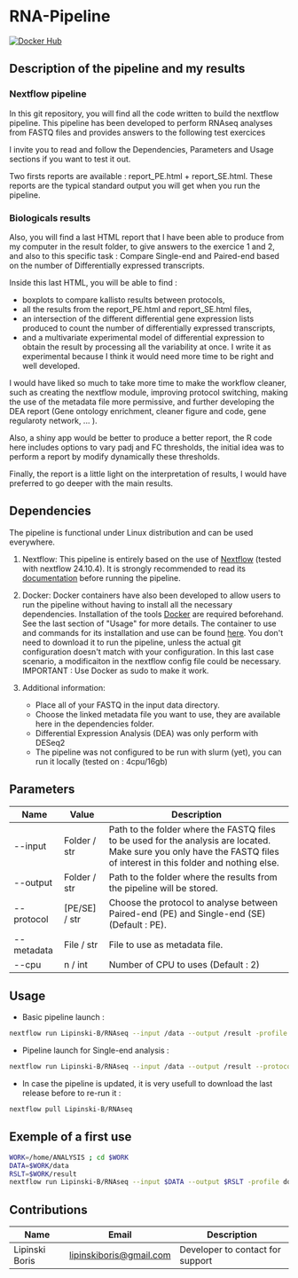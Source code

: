 # RNA-Pipeline 
[![Docker Hub](https://img.shields.io/badge/docker-ready-blue.svg)](https://hub.docker.com/repository/docker/lipinskiboris/rnaseq)

## Description of the pipeline and my results

### Nextflow pipeline
In this git repository, you will find all the code written to build the nextflow pipeline. This pipeline has been developed to perform RNAseq analyses from FASTQ files and provides answers to the following test exercices

I invite you to read and follow the Dependencies, Parameters and Usage sections if you want to test it out.

Two firsts reports are available : report_PE.html + report_SE.html. These reports are the typical standard output you will get when you run the pipeline.

### Biologicals results

Also, you will find a last HTML report that I have been able to produce from my computer in the result folder, to give answers to the exercice 1 and 2, and also to this specific task : Compare Single-end and Paired-end based on the number of Differentially expressed transcripts.

Inside this last HTML, you will be able to find :
  * boxplots to compare kallisto results between protocols,
  * all the results from the report_PE.html and report_SE.html files,
  * an intersection of the different differential gene expression lists produced to count the number of differentially expressed transcripts,
  * and a multivariate experimental model of differential expression to obtain the result by processing all the variability at once. I write it as experimental because I think it would need more time to be right and well developed.

I would have liked so much to take more time to make the workflow cleaner, such as creating the nextflow module, improving protocol switching, making the use of the metadata file more permissive, and further developing the DEA report (Gene ontology enrichment, cleaner figure and code, gene regularoty network, ... ). 

Also, a shiny app would be better to produce a better report, the R code here includes options to vary padj and FC thresholds, the initial idea was to perform a report by modify dynamically these thresholds. 

Finally, the report is a little light on the interpretation of results, I would have preferred to go deeper with the main results.



## Dependencies
The pipeline is functional under Linux distribution and can be used everywhere.

1. Nextflow:
This pipeline is entirely based on the use of [Nextflow](https://www.nextflow.io) (tested with nextflow 24.10.4). It is strongly recommended to read its [documentation](https://www.nextflow.io/docs/latest/getstarted.html) before running the pipeline.

2. Docker: 
Docker containers have also been developed to allow users to run the pipeline without having to install all the necessary dependencies. Installation of the tools [Docker](https://docs.docker.com/engine/install/ubuntu/) are required beforehand. See the last section of "Usage" for more details. 
The container to use and commands for its installation and use can be found [here](https://hub.docker.com/r/lipinskiboris/rnaseq/). You don't need to download it to run the pipeline, unless the actual git configuration doesn't match with your configuration. In this last case scenario, a modificaiton in the nextflow config file could be necessary.
IMPORTANT : Use Docker as sudo to make it work.

3. Additional information:
    * Place all of your FASTQ in the input data directory.
    * Choose the linked metadata file you want to use, they are available here in the dependencies folder.
    * Differential Expression Analysis (DEA) was only perform with DESeq2
    * The pipeline was not configured to be run with slurm (yet), you can run it locally (tested on : 4cpu/16gb)


## Parameters

| Name         | Value         | Description     |
|--------------|---------------|-----------------|
| --input      | Folder / str  | Path to the folder where the FASTQ files to be used for the analysis are located. Make sure you only have the FASTQ files of interest in this folder and nothing else. |
| --output     | Folder / str  | Path to the folder where the results from the pipeline will be stored. |
| --protocol   | [PE/SE] / str | Choose the protocol to analyse between Paired-end (PE) and Single-end (SE) (Default : PE). |
| --metadata   | File / str    | File to use as metadata file. |
| --cpu        | n / int       | Number of CPU to uses (Default : 2) |


## Usage

- Basic pipeline launch :
```bash
nextflow run Lipinski-B/RNAseq --input /data --output /result -profile docker
```

- Pipeline launch for Single-end analysis :

```bash
nextflow run Lipinski-B/RNAseq --input /data --output /result --protocol "SE" -profile docker
```

- In case the pipeline is updated, it is very usefull to download the last release before to re-run it : 

```bash
nextflow pull Lipinski-B/RNAseq
```

## Exemple of a first use

```bash
WORK=/home/ANALYSIS ; cd $WORK
DATA=$WORK/data
RSLT=$WORK/result
nextflow run Lipinski-B/RNAseq --input $DATA --output $RSLT -profile docker
```




## Contributions

  | Name              | Email                       | Description                               |
  |-------------------|-----------------------------|-------------------------------------------|
  | Lipinski Boris    | lipinskiboris@gmail.com     | Developer to contact for support          |
  
